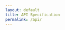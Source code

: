 ```yaml
---
layout: default
title: API Specification
permalink: /api/
---
```


<div id="redoc-container" style="min-height: 90vh;"></div>

<style>
/* Force Redoc to fill remaining horizontal space next to Just-the-Docs sidebar */
@media (min-width: 1024px) {
  #redoc-container {
    margin-left: 300px;                     /* adjust if your sidebar is narrower/wider */
    width: calc(100% - 300px) !important;
    max-width: none !important;
  }

  /* Loosen JTD’s content clamps so Redoc can stretch fully */
  .container,
  .container-lg,
  .page,
  .page-content,
  .main,
  .main-content {
    max-width: none !important;
    width: 100% !important;
  }

  .main-content {
    padding-left: 1.5rem !important;
    padding-right: 1.5rem !important;
  }
}

.main-content .markdown > *:not(.allow-wide) { max-width: 75ch; }
.allow-wide { max-width: none; }
</style>

<script src="https://cdn.redoc.ly/redoc/latest/bundles/redoc.standalone.js" defer></script>
<script>
window.addEventListener('DOMContentLoaded', function () {
  Redoc.init(
    '{{ site.baseurl }}/api/openapi.yaml',
    {
      layout: "stacked",
      scrollYOffset: 60,
      hideDownloadButton: false,
      expandResponses: "200,201",
      theme: {
        colors: { primary: { main: "#2b6cb0" } },
        typography: { fontSize: "16px", lineHeight: "1.6" }
      }
    },
    document.getElementById('redoc-container')
  );
});
</script>
